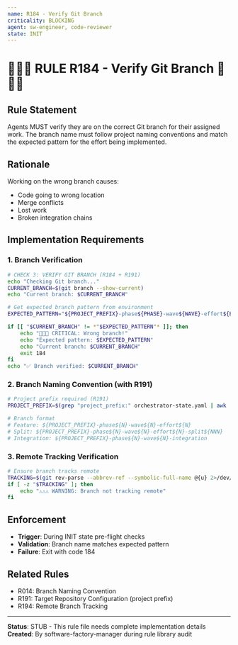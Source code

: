 ```yaml
---
name: R184 - Verify Git Branch
criticality: BLOCKING
agent: sw-engineer, code-reviewer
state: INIT
---
```


# 🚨🚨🚨 RULE R184 - Verify Git Branch 🚨🚨🚨

## Rule Statement
Agents MUST verify they are on the correct Git branch for their assigned work. The branch name must follow project naming conventions and match the expected pattern for the effort being implemented.

## Rationale
Working on the wrong branch causes:
- Code going to wrong location
- Merge conflicts
- Lost work
- Broken integration chains

## Implementation Requirements

### 1. Branch Verification
```bash
# CHECK 3: VERIFY GIT BRANCH (R184 + R191)
echo "Checking Git branch..."
CURRENT_BRANCH=$(git branch --show-current)
echo "Current branch: $CURRENT_BRANCH"

# Get expected branch pattern from environment
EXPECTED_PATTERN="${PROJECT_PREFIX}-phase${PHASE}-wave${WAVE}-effort${EFFORT}"

if [[ "$CURRENT_BRANCH" != *"$EXPECTED_PATTERN"* ]]; then
    echo "🚨🚨🚨 CRITICAL: Wrong branch!"
    echo "Expected pattern: $EXPECTED_PATTERN"
    echo "Current branch: $CURRENT_BRANCH"
    exit 184
fi
echo "✅ Branch verified: $CURRENT_BRANCH"
```

### 2. Branch Naming Convention (with R191)
```bash
# Project prefix required (R191)
PROJECT_PREFIX=$(grep "project_prefix:" orchestrator-state.yaml | awk '{print $2}')

# Branch format
# Feature: ${PROJECT_PREFIX}-phase${N}-wave${N}-effort${N}
# Split: ${PROJECT_PREFIX}-phase${N}-wave${N}-effort${N}-split${NNN}
# Integration: ${PROJECT_PREFIX}-phase${N}-wave${N}-integration
```

### 3. Remote Tracking Verification
```bash
# Ensure branch tracks remote
TRACKING=$(git rev-parse --abbrev-ref --symbolic-full-name @{u} 2>/dev/null)
if [ -z "$TRACKING" ]; then
    echo "⚠️⚠️⚠️ WARNING: Branch not tracking remote"
fi
```

## Enforcement
- **Trigger**: During INIT state pre-flight checks
- **Validation**: Branch name matches expected pattern
- **Failure**: Exit with code 184

## Related Rules
- R014: Branch Naming Convention
- R191: Target Repository Configuration (project prefix)
- R194: Remote Branch Tracking

---
**Status**: STUB - This rule file needs complete implementation details
**Created**: By software-factory-manager during rule library audit